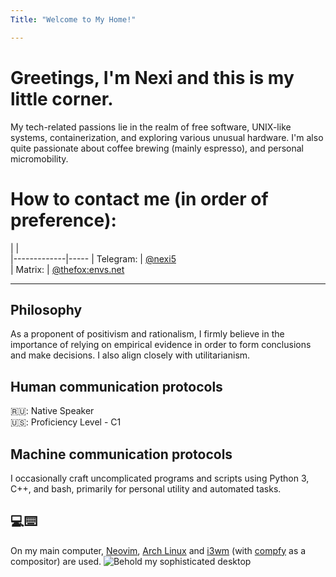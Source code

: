 ```yaml
---
Title: "Welcome to My Home!"

---
```


# Greetings, I'm Nexi and this is my little corner.
My tech-related passions lie in the realm of free software, UNIX-like systems, containerization, and exploring various unusual hardware.
    I'm also quite passionate about coffee brewing (mainly espresso), and personal micromobility.



# How to contact me (in order of preference):

|             |  
|-------------|-----
| Telegram:        | [    @nexi5](https://t.me/nexi5)  
| Matrix:       |  [@thefox:envs.net](https://matrix.to/#/@thefox:envs.net)  


 

---

## Philosophy
As a proponent of positivism and rationalism, I firmly believe in the importance of relying on empirical evidence in order to form conclusions and make decisions. I also align closely with utilitarianism.

## Human communication protocols
 🇷🇺: Native Speaker     
 🇺🇸: Proficiency Level - C1

## Machine communication protocols 
I occasionally craft uncomplicated programs and scripts using Python 3, C++, and bash, primarily for personal utility and automated tasks.

## 💻⌨️
On my main computer, [Neovim](https://neovim.io/), [Arch Linux](https://www.archlinux.org/) and [i3wm](https://i3wm.org/) (with [compfy](https://github.com/allusive-dev/compfy/) as a compositor) are used.
![Behold my sophisticated desktop](/desktop.png)

